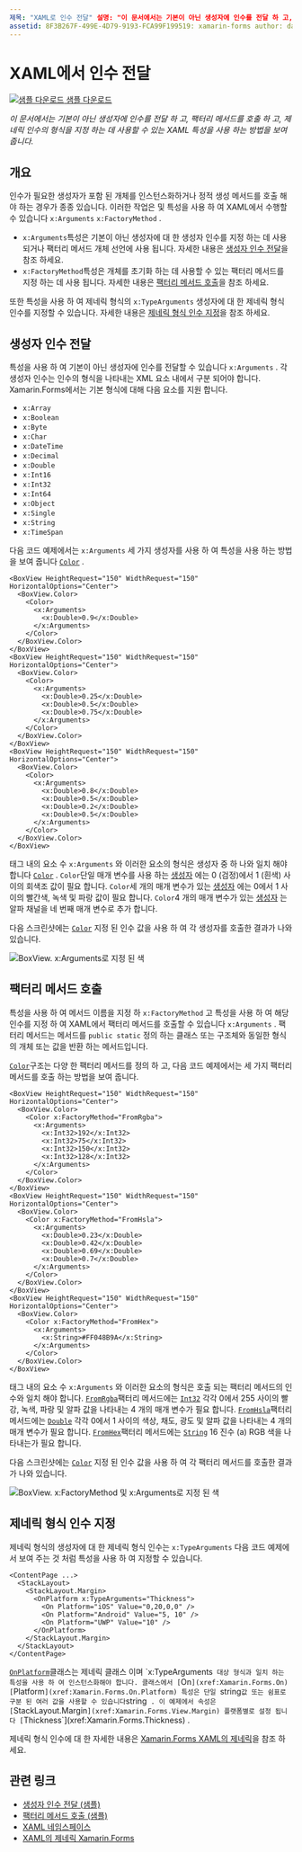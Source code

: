 ```yaml
---
제목: "XAML로 인수 전달" 설명: "이 문서에서는 기본이 아닌 생성자에 인수를 전달 하 고, 팩터리 메서드를 호출 하 고, 제네릭 인수의 형식을 지정 하는 데 사용할 수 있는 XAML 특성을 사용 하는 방법을 보여 줍니다."
assetid: 8F3B267F-499E-4D79-9193-FCA99F199519: xamarin-forms author: davidbritch: dabritch:: 10/25/2016-loc: [ Xamarin.Forms ,]입니다. Xamarin.Essentials
---
```


# <a name="passing-arguments-in-xaml"></a>XAML에서 인수 전달

[![샘플 다운로드](~/media/shared/download.png) 샘플 다운로드](https://docs.microsoft.com/samples/xamarin/xamarin-forms-samples/xaml-passingconstructorarguments)

_이 문서에서는 기본이 아닌 생성자에 인수를 전달 하 고, 팩터리 메서드를 호출 하 고, 제네릭 인수의 형식을 지정 하는 데 사용할 수 있는 XAML 특성을 사용 하는 방법을 보여 줍니다._

## <a name="overview"></a>개요

인수가 필요한 생성자가 포함 된 개체를 인스턴스화하거나 정적 생성 메서드를 호출 해야 하는 경우가 종종 있습니다. 이러한 작업은 및 특성을 사용 하 여 XAML에서 수행할 수 있습니다 `x:Arguments` `x:FactoryMethod` .

- `x:Arguments`특성은 기본이 아닌 생성자에 대 한 생성자 인수를 지정 하는 데 사용 되거나 팩터리 메서드 개체 선언에 사용 됩니다. 자세한 내용은 [생성자 인수 전달](#passing-constructor-arguments)을 참조 하세요.
- `x:FactoryMethod`특성은 개체를 초기화 하는 데 사용할 수 있는 팩터리 메서드를 지정 하는 데 사용 됩니다. 자세한 내용은 [팩터리 메서드 호출](#calling-factory-methods)을 참조 하세요.

또한 특성을 사용 하 여 제네릭 형식의 `x:TypeArguments` 생성자에 대 한 제네릭 형식 인수를 지정할 수 있습니다. 자세한 내용은 [제네릭 형식 인수 지정](#specifying-a-generic-type-argument)을 참조 하세요.

## <a name="passing-constructor-arguments"></a>생성자 인수 전달

특성을 사용 하 여 기본이 아닌 생성자에 인수를 전달할 수 있습니다 `x:Arguments` . 각 생성자 인수는 인수의 형식을 나타내는 XML 요소 내에서 구분 되어야 합니다. Xamarin.Forms에서는 기본 형식에 대해 다음 요소를 지원 합니다.

- `x:Array`
- `x:Boolean`
- `x:Byte`
- `x:Char`
- `x:DateTime`
- `x:Decimal`
- `x:Double`
- `x:Int16`
- `x:Int32`
- `x:Int64`
- `x:Object`
- `x:Single`
- `x:String`
- `x:TimeSpan`

다음 코드 예제에서는 `x:Arguments` 세 가지 생성자를 사용 하 여 특성을 사용 하는 방법을 보여 줍니다 [`Color`](xref:Xamarin.Forms.Color) .

```xaml
<BoxView HeightRequest="150" WidthRequest="150" HorizontalOptions="Center">
  <BoxView.Color>
    <Color>
      <x:Arguments>
        <x:Double>0.9</x:Double>
      </x:Arguments>
    </Color>
  </BoxView.Color>
</BoxView>
<BoxView HeightRequest="150" WidthRequest="150" HorizontalOptions="Center">
  <BoxView.Color>
    <Color>
      <x:Arguments>
        <x:Double>0.25</x:Double>
        <x:Double>0.5</x:Double>
        <x:Double>0.75</x:Double>
      </x:Arguments>
    </Color>
  </BoxView.Color>
</BoxView>
<BoxView HeightRequest="150" WidthRequest="150" HorizontalOptions="Center">
  <BoxView.Color>
    <Color>
      <x:Arguments>
        <x:Double>0.8</x:Double>
        <x:Double>0.5</x:Double>
        <x:Double>0.2</x:Double>
        <x:Double>0.5</x:Double>
      </x:Arguments>
    </Color>
  </BoxView.Color>
</BoxView>
```

태그 내의 요소 수 `x:Arguments` 와 이러한 요소의 형식은 생성자 중 하 나와 일치 해야 합니다 [`Color`](xref:Xamarin.Forms.Color) . `Color`단일 매개 변수를 사용 하는 [생성자](xref:Xamarin.Forms.Color.%23ctor(System.Double)) 에는 0 (검정)에서 1 (흰색) 사이의 회색조 값이 필요 합니다. `Color`세 개의 매개 변수가 있는 [생성자](xref:Xamarin.Forms.Color.%23ctor(System.Double,System.Double,System.Double)) 에는 0에서 1 사이의 빨간색, 녹색 및 파랑 값이 필요 합니다. `Color`4 개의 매개 변수가 있는 [생성자](xref:Xamarin.Forms.Color.%23ctor(System.Double,System.Double,System.Double,System.Double)) 는 알파 채널을 네 번째 매개 변수로 추가 합니다.

다음 스크린샷에는 [`Color`](xref:Xamarin.Forms.Color) 지정 된 인수 값을 사용 하 여 각 생성자를 호출한 결과가 나와 있습니다.

![BoxView. x:Arguments로 지정 된 색](passing-arguments-images/passing-arguments.png)

## <a name="calling-factory-methods"></a>팩터리 메서드 호출

특성을 사용 하 여 메서드 이름을 지정 하 `x:FactoryMethod` 고 특성을 사용 하 여 해당 인수를 지정 하 여 XAML에서 팩터리 메서드를 호출할 수 있습니다 `x:Arguments` . 팩터리 메서드는 메서드를 `public static` 정의 하는 클래스 또는 구조체와 동일한 형식의 개체 또는 값을 반환 하는 메서드입니다.

[`Color`](xref:Xamarin.Forms.Color)구조는 다양 한 팩터리 메서드를 정의 하 고, 다음 코드 예제에서는 세 가지 팩터리 메서드를 호출 하는 방법을 보여 줍니다.

```xaml
<BoxView HeightRequest="150" WidthRequest="150" HorizontalOptions="Center">
  <BoxView.Color>
    <Color x:FactoryMethod="FromRgba">
      <x:Arguments>
        <x:Int32>192</x:Int32>
        <x:Int32>75</x:Int32>
        <x:Int32>150</x:Int32>                        
        <x:Int32>128</x:Int32>
      </x:Arguments>
    </Color>
  </BoxView.Color>
</BoxView>
<BoxView HeightRequest="150" WidthRequest="150" HorizontalOptions="Center">
  <BoxView.Color>
    <Color x:FactoryMethod="FromHsla">
      <x:Arguments>
        <x:Double>0.23</x:Double>
        <x:Double>0.42</x:Double>
        <x:Double>0.69</x:Double>
        <x:Double>0.7</x:Double>
      </x:Arguments>
    </Color>
  </BoxView.Color>
</BoxView>
<BoxView HeightRequest="150" WidthRequest="150" HorizontalOptions="Center">
  <BoxView.Color>
    <Color x:FactoryMethod="FromHex">
      <x:Arguments>
        <x:String>#FF048B9A</x:String>
      </x:Arguments>
    </Color>
  </BoxView.Color>
</BoxView>
```

태그 내의 요소 수 `x:Arguments` 와 이러한 요소의 형식은 호출 되는 팩터리 메서드의 인수와 일치 해야 합니다. [`FromRgba`](xref:Xamarin.Forms.Color.FromRgba(System.Int32,System.Int32,System.Int32,System.Int32))팩터리 메서드에는 [`Int32`](https://docs.microsoft.com/dotnet/api/system.int32) 각각 0에서 255 사이의 빨강, 녹색, 파랑 및 알파 값을 나타내는 4 개의 매개 변수가 필요 합니다. [`FromHsla`](xref:Xamarin.Forms.Color.FromHsla(System.Double,System.Double,System.Double,System.Double))팩터리 메서드에는 [`Double`](https://docs.microsoft.com/dotnet/api/system.double) 각각 0에서 1 사이의 색상, 채도, 광도 및 알파 값을 나타내는 4 개의 매개 변수가 필요 합니다. [`FromHex`](xref:Xamarin.Forms.Color.FromHex(System.String))팩터리 메서드에는 [`String`](https://docs.microsoft.com/dotnet/api/system.string) 16 진수 (a) RGB 색을 나타내는가 필요 합니다.

다음 스크린샷에는 [`Color`](xref:Xamarin.Forms.Color) 지정 된 인수 값을 사용 하 여 각 팩터리 메서드를 호출한 결과가 나와 있습니다.

![BoxView. x:FactoryMethod 및 x:Arguments로 지정 된 색](passing-arguments-images/factory-methods.png)

## <a name="specifying-a-generic-type-argument"></a>제네릭 형식 인수 지정

제네릭 형식의 생성자에 대 한 제네릭 형식 인수는 `x:TypeArguments` 다음 코드 예제에서 보여 주는 것 처럼 특성을 사용 하 여 지정할 수 있습니다.

```xaml
<ContentPage ...>
  <StackLayout>
    <StackLayout.Margin>
      <OnPlatform x:TypeArguments="Thickness">
        <On Platform="iOS" Value="0,20,0,0" />
        <On Platform="Android" Value="5, 10" />
        <On Platform="UWP" Value="10" />
      </OnPlatform>
    </StackLayout.Margin>
  </StackLayout>
</ContentPage>
```

[`OnPlatform`](xref:Xamarin.Forms.OnPlatform`1)클래스는 제네릭 클래스 이며 `x:TypeArguments` 대상 형식과 일치 하는 특성을 사용 하 여 인스턴스화해야 합니다. 클래스에서 [`On`](xref:Xamarin.Forms.On) [`Platform`](xref:Xamarin.Forms.On.Platform) 특성은 단일 `string` 값 또는 쉼표로 구분 된 여러 값을 사용할 수 있습니다 `string` . 이 예제에서 속성은 [`StackLayout.Margin`](xref:Xamarin.Forms.View.Margin) 플랫폼별로 설정 됩니다 [`Thickness`](xref:Xamarin.Forms.Thickness) .

제네릭 형식 인수에 대 한 자세한 내용은 [ Xamarin.Forms XAML의 제네릭](generics.md)을 참조 하세요.

## <a name="related-links"></a>관련 링크

- [생성자 인수 전달 (샘플)](https://docs.microsoft.com/samples/xamarin/xamarin-forms-samples/xaml-passingconstructorarguments)
- [팩터리 메서드 호출 (샘플)](https://docs.microsoft.com/samples/xamarin/xamarin-forms-samples/xaml-callingfactorymethods)
- [XAML 네임스페이스](~/xamarin-forms/xaml/namespaces.md)
- [XAML의 제네릭 Xamarin.Forms](generics.md)
